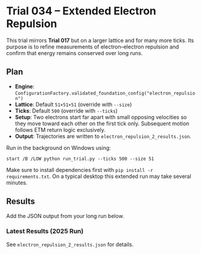 # Trial 034 – Extended Electron Repulsion

This trial mirrors **Trial 017** but on a larger lattice and for many more ticks.
Its purpose is to refine measurements of electron–electron repulsion and
confirm that energy remains conserved over long runs.

## Plan
- **Engine**: `ConfigurationFactory.validated_foundation_config("electron_repulsion")`
- **Lattice**: Default `51×51×51` (override with `--size`)
- **Ticks**: Default `500` (override with `--ticks`)
- **Setup**: Two electrons start far apart with small opposing velocities so they
  move toward each other on the first tick only. Subsequent motion follows ETM
  return logic exclusively.
- **Output**: Trajectories are written to `electron_repulsion_2_results.json`.

Run in the background on Windows using:

```
start /B /LOW python run_trial.py --ticks 500 --size 51
```

Make sure to install dependencies first with `pip install -r requirements.txt`.
On a typical desktop this extended run may take several minutes.

## Results
Add the JSON output from your long run below.

### Latest Results (2025 Run)
See `electron_repulsion_2_results.json` for details.
